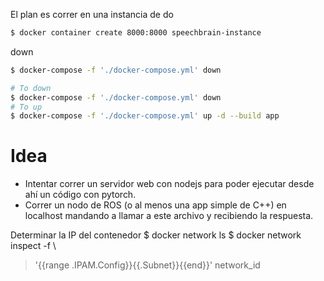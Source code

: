 El plan es correr en una instancia de do

``` bash
$ docker container create 8000:8000 speechbrain-instance
```
down 

``` bash
$ docker-compose -f './docker-compose.yml' down
```

``` bash
# To down
$ docker-compose -f './docker-compose.yml' down
# To up
$ docker-compose -f './docker-compose.yml' up -d --build app
```

# Idea
- Intentar correr un servidor web con nodejs para poder ejecutar desde ahí un código con pytorch.
- Correr un nodo de ROS (o al menos una app simple de C++) en localhost mandando a llamar a este archivo y recibiendo la respuesta.

Determinar la IP del contenedor
$ docker network ls
$ docker network inspect -f \
> '{{range .IPAM.Config}}{{.Subnet}}{{end}}' network_id
